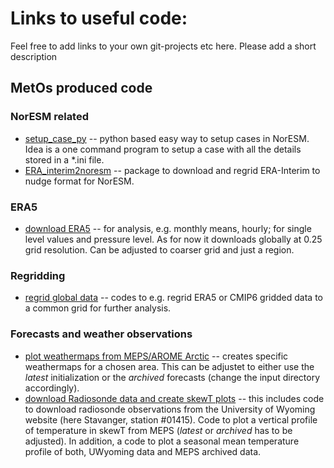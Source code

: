 # Links to useful code:
Feel free to add links to your own git-projects etc here. Please add a short description
## MetOs produced code

### NorESM related
- [setup_case_py](https://github.com/sarambl/setup_case_py) -- python based easy way to setup cases in NorESM.
  Idea is a one command program to setup a case with all the details stored in a *.ini file.
- [ERA_interim2noresm](https://github.com/sarambl/ERA_interim2noresm) -- package to download and regrid ERA-Interim to nudge format for NorESM.


### ERA5
- [download ERA5](https://github.com/franzihe/download_ERA5) -- for analysis, e.g. monthly means, hourly; for single level values and pressure level. As for now it downloads globally at 0.25 grid resolution. Can be adjusted to coarser grid and just a region.

### Regridding
- [regrid global data](https://github.com/franzihe/regrid_global_data) -- codes to e.g. regrid ERA5 or CMIP6 gridded data to a common grid for further analysis.

### Forecasts and weather observations
- [plot weathermaps from MEPS/AROME Arctic](https://github.com/franzihe/Weathermap) -- creates specific weathermaps for a chosen area. This can be adjustet to either use the _latest_ initialization or the _archived_ forecasts (change the input directory accordingly).
- [download Radiosonde data and create skewT plots](https://github.com/franzihe/Radiosonde) -- this includes code to download radiosonde observations from the University of Wyoming website (here Stavanger, station #01415). Code to plot a vertical profile of temperature in skewT from MEPS (_latest_ or _archived_ has to be adjusted). In addition, a code to plot a seasonal mean temperature profile of both, UWyoming data and MEPS archived data.



